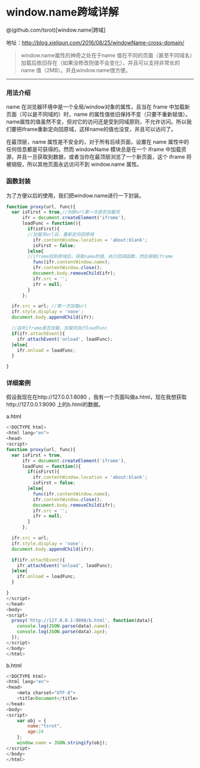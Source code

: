 # window.name跨域详解

@(github.com/tsrot)[window.name|跨域]

地址：http://blog.xieliqun.com/2016/08/25/windowName-cross-domain/

>  window.name属性的神奇之处在于name 值在不同的页面（甚至不同域名）加载后依旧存在（如果没修改则值不会变化），并且可以支持非常长的 name 值（2MB）。并且window.name很方便。


----------

### 用法介绍

name 在浏览器环境中是一个全局/window对象的属性，且当在 frame 中加载新页面（可以是不同域的）时，name 的属性值依旧保持不变（只要不重新赋值）。name属性的值虽然不变，但对它的访问还是受到同域原则，不允许访问。所以我们要把iframe重新定向回原域，这样name的值也没变，并且可以访问了。

在最顶层，name 属性是不安全的，对于所有后续页面，设置在 name 属性中的任何信息都是可获得的。然而 windowName 模块总是在一个 iframe 中加载资源，并且一旦获取到数据，或者当你在最顶层浏览了一个新页面，这个 iframe 将被销毁，所以其他页面永远访问不到 window.name 属性。


### 函数封装

为了方便以后的使用，我们把window.name进行一下封装。

```javascript
function proxy(url, func){
  var isFirst = true,//判断url第一次是否加载完
      ifr = document.createElement('iframe'),
      loadFunc = function(){
        if(isFirst){ 
        //加载完url后，重新定向回原域
          ifr.contentWindow.location = 'about:blank';
          isFirst = false;
        }else{ 
        //iframe回到原域后，获取name的值，执行回调函数，然后销毁iframe
          func(ifr.contentWindow.name);
          ifr.contentWindow.close();
          document.body.removeChild(ifr);
          ifr.src = '';
          ifr = null;
        }
      };

  ifr.src = url; //第一次加载url
  ifr.style.display = 'none';
  document.body.appendChild(ifr);

  //监听iframe是否加载，加载完执行loadFunc
  if(ifr.attachEvent){
  	ifr.attachEvent('onload', loadFunc);
  }else{
  	ifr.onload = loadFunc;
  }

}
```


### 详细案例

假设我现在在http://127.0.0.1:8080 ，我有一个页面叫做a.html，现在我想获取http://127.0.0.1:9090 上的b.html的数据。

a.html
```javascript
<!DOCTYPE html>
<html lang="en">
<head>
<script>
function proxy(url, func){
  var isFirst = true,
      ifr = document.createElement('iframe'),
      loadFunc = function(){
        if(isFirst){
          ifr.contentWindow.location = 'about:blank';
          isFirst = false;
        }else{
          func(ifr.contentWindow.name);
          ifr.contentWindow.close();
          document.body.removeChild(ifr);
          ifr.src = '';
          ifr = null;
        }
      };

  ifr.src = url;
  ifr.style.display = 'none';
  document.body.appendChild(ifr);

  if(ifr.attachEvent){
  	ifr.attachEvent('onload', loadFunc);
  }else{
  	ifr.onload = loadFunc;
  }

}
</script>
</head>
<body>
<script>
  proxy('http://127.0.0.1:9090/b.html', function(data){
    console.log(JSON.parse(data).name);
    console.log(JSON.parse(data).age);
  });
</script>
</body>
</html>
```

b.html
```javascript
<!DOCTYPE html>
<html lang="en">
<head>
	<meta charset="UTF-8">
	<title>Document</title>
</head>
<body>
<script>
	var obj = {
		name:"tsrot",
		age:24
	};
    window.name = JSON.stringify(obj);
</script>
</body>
</html>
```